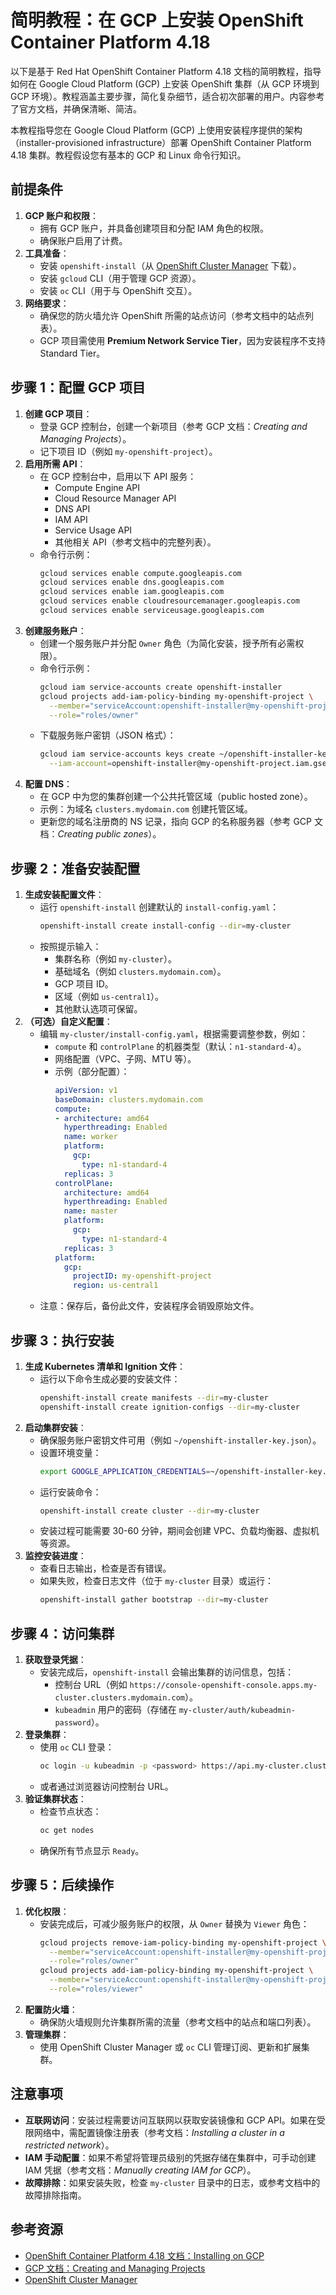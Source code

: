# 简明教程：在 GCP 上安装 OpenShift Container Platform 4.18

以下是基于 Red Hat OpenShift Container Platform 4.18 文档的简明教程，指导如何在 Google Cloud Platform (GCP) 上安装 OpenShift 集群（从 GCP 环境到 GCP 环境）。教程涵盖主要步骤，简化复杂细节，适合初次部署的用户。内容参考了官方文档，并确保清晰、简洁。


本教程指导您在 Google Cloud Platform (GCP) 上使用安装程序提供的架构（installer-provisioned infrastructure）部署 OpenShift Container Platform 4.18 集群。教程假设您有基本的 GCP 和 Linux 命令行知识。

## 前提条件
1. **GCP 账户和权限**：
    - 拥有 GCP 账户，并具备创建项目和分配 IAM 角色的权限。
    - 确保账户启用了计费。
2. **工具准备**：
    - 安装 `openshift-install`（从 [OpenShift Cluster Manager](https://console.redhat.com/openshift) 下载）。
    - 安装 `gcloud` CLI（用于管理 GCP 资源）。
    - 安装 `oc` CLI（用于与 OpenShift 交互）。
3. **网络要求**：
    - 确保您的防火墙允许 OpenShift 所需的站点访问（参考文档中的站点列表）。
    - GCP 项目需使用 **Premium Network Service Tier**，因为安装程序不支持 Standard Tier。

## 步骤 1：配置 GCP 项目
1. **创建 GCP 项目**：
    - 登录 GCP 控制台，创建一个新项目（参考 GCP 文档：*Creating and Managing Projects*）。
    - 记下项目 ID（例如 `my-openshift-project`）。
2. **启用所需 API**：
    - 在 GCP 控制台中，启用以下 API 服务：
        - Compute Engine API
        - Cloud Resource Manager API
        - DNS API
        - IAM API
        - Service Usage API
        - 其他相关 API（参考文档中的完整列表）。
    - 命令行示例：
      ```bash
      gcloud services enable compute.googleapis.com
      gcloud services enable dns.googleapis.com
      gcloud services enable iam.googleapis.com
      gcloud services enable cloudresourcemanager.googleapis.com
      gcloud services enable serviceusage.googleapis.com
      ```
3. **创建服务账户**：
    - 创建一个服务账户并分配 `Owner` 角色（为简化安装，授予所有必需权限）。
    - 命令行示例：
      ```bash
      gcloud iam service-accounts create openshift-installer
      gcloud projects add-iam-policy-binding my-openshift-project \
        --member="serviceAccount:openshift-installer@my-openshift-project.iam.gserviceaccount.com" \
        --role="roles/owner"
      ```
    - 下载服务账户密钥（JSON 格式）：
      ```bash
      gcloud iam service-accounts keys create ~/openshift-installer-key.json \
        --iam-account=openshift-installer@my-openshift-project.iam.gserviceaccount.com
      ```
4. **配置 DNS**：
    - 在 GCP 中为您的集群创建一个公共托管区域（public hosted zone）。
    - 示例：为域名 `clusters.mydomain.com` 创建托管区域。
    - 更新您的域名注册商的 NS 记录，指向 GCP 的名称服务器（参考 GCP 文档：*Creating public zones*）。

## 步骤 2：准备安装配置
1. **生成安装配置文件**：
    - 运行 `openshift-install` 创建默认的 `install-config.yaml`：
      ```bash
      openshift-install create install-config --dir=my-cluster
      ```
    - 按照提示输入：
        - 集群名称（例如 `my-cluster`）。
        - 基础域名（例如 `clusters.mydomain.com`）。
        - GCP 项目 ID。
        - 区域（例如 `us-central1`）。
        - 其他默认选项可保留。
2. **（可选）自定义配置**：
    - 编辑 `my-cluster/install-config.yaml`，根据需要调整参数，例如：
        - `compute` 和 `controlPlane` 的机器类型（默认：`n1-standard-4`）。
        - 网络配置（VPC、子网、MTU 等）。
        - 示例（部分配置）：
          ```yaml
          apiVersion: v1
          baseDomain: clusters.mydomain.com
          compute:
          - architecture: amd64
            hyperthreading: Enabled
            name: worker
            platform:
              gcp:
                type: n1-standard-4
            replicas: 3
          controlPlane:
            architecture: amd64
            hyperthreading: Enabled
            name: master
            platform:
              gcp:
                type: n1-standard-4
            replicas: 3
          platform:
            gcp:
              projectID: my-openshift-project
              region: us-central1
          ```
    - 注意：保存后，备份此文件，安装程序会销毁原始文件。

## 步骤 3：执行安装
1. **生成 Kubernetes 清单和 Ignition 文件**：
    - 运行以下命令生成必要的安装文件：
      ```bash
      openshift-install create manifests --dir=my-cluster
      openshift-install create ignition-configs --dir=my-cluster
      ```
2. **启动集群安装**：
    - 确保服务账户密钥文件可用（例如 `~/openshift-installer-key.json`）。
    - 设置环境变量：
      ```bash
      export GOOGLE_APPLICATION_CREDENTIALS=~/openshift-installer-key.json
      ```
    - 运行安装命令：
      ```bash
      openshift-install create cluster --dir=my-cluster
      ```
    - 安装过程可能需要 30-60 分钟，期间会创建 VPC、负载均衡器、虚拟机等资源。
3. **监控安装进度**：
    - 查看日志输出，检查是否有错误。
    - 如果失败，检查日志文件（位于 `my-cluster` 目录）或运行：
      ```bash
      openshift-install gather bootstrap --dir=my-cluster
      ```

## 步骤 4：访问集群
1. **获取登录凭据**：
    - 安装完成后，`openshift-install` 会输出集群的访问信息，包括：
        - 控制台 URL（例如 `https://console-openshift-console.apps.my-cluster.clusters.mydomain.com`）。
        - `kubeadmin` 用户的密码（存储在 `my-cluster/auth/kubeadmin-password`）。
2. **登录集群**：
    - 使用 `oc` CLI 登录：
      ```bash
      oc login -u kubeadmin -p <password> https://api.my-cluster.clusters.mydomain.com:6443
      ```
    - 或者通过浏览器访问控制台 URL。
3. **验证集群状态**：
    - 检查节点状态：
      ```bash
      oc get nodes
      ```
    - 确保所有节点显示 `Ready`。

## 步骤 5：后续操作
1. **优化权限**：
    - 安装完成后，可减少服务账户的权限，从 `Owner` 替换为 `Viewer` 角色：
      ```bash
      gcloud projects remove-iam-policy-binding my-openshift-project \
        --member="serviceAccount:openshift-installer@my-openshift-project.iam.gserviceaccount.com" \
        --role="roles/owner"
      gcloud projects add-iam-policy-binding my-openshift-project \
        --member="serviceAccount:openshift-installer@my-openshift-project.iam.gserviceaccount.com" \
        --role="roles/viewer"
      ```
2. **配置防火墙**：
    - 确保防火墙规则允许集群所需的流量（参考文档中的站点和端口列表）。
3. **管理集群**：
    - 使用 OpenShift Cluster Manager 或 `oc` CLI 管理订阅、更新和扩展集群。

## 注意事项
- **互联网访问**：安装过程需要访问互联网以获取安装镜像和 GCP API。如果在受限网络中，需配置镜像注册表（参考文档：*Installing a cluster in a restricted network*）。
- **IAM 手动配置**：如果不希望将管理员级别的凭据存储在集群中，可手动创建 IAM 凭据（参考文档：*Manually creating IAM for GCP*）。
- **故障排除**：如果安装失败，检查 `my-cluster` 目录中的日志，或参考文档中的故障排除指南。

## 参考资源
- [OpenShift Container Platform 4.18 文档：Installing on GCP](https://docs.redhat.com/en/documentation/openshift_container_platform/4.18/html/installing_on_gcp/index)
- [GCP 文档：Creating and Managing Projects](https://cloud.google.com/resource-manager/docs/creating-managing-projects)
- [OpenShift Cluster Manager](https://console.redhat.com/openshift)

